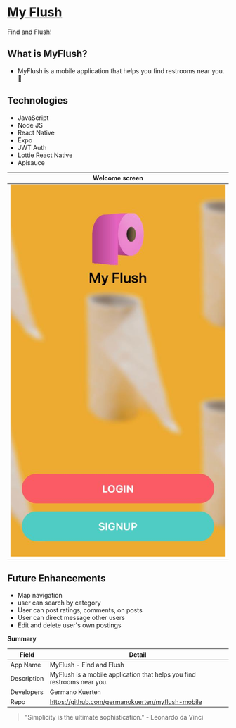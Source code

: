 # [My Flush]()

Find and Flush! 

## What is MyFlush?

- MyFlush is a mobile application that helps you find restrooms near you. 🚽

## Technologies

- JavaScript 
- Node JS
- React Native
- Expo
- JWT Auth
- Lottie React Native
- Apisauce

Welcome screen            |  
:-------------------------:|
![](./app/assets/screenshot.jpeg)  |

## Future Enhancements

- Map navigation
- user can search by category
- User can post ratings, comments, on posts 
- User can direct message other users
- Edit and delete user's own postings

**Summary**

| Field | Detail |
|-------|--------|
| App Name | MyFlush - Find and Flush |
| Description | MyFlush is a mobile application that helps you find restrooms near you.  |
| Developers | Germano Kuerten |
| Repo | https://github.com/germanokuerten/myflush-mobile |

>"Simplicity is the ultimate sophistication." - Leonardo da Vinci